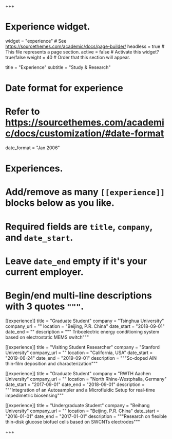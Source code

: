 +++
# Experience widget.
widget = "experience"  # See https://sourcethemes.com/academic/docs/page-builder/
headless = true  # This file represents a page section.
active = false  # Activate this widget? true/false
weight = 40  # Order that this section will appear.

title = "Experience"
subtitle = "Study & Research"

# Date format for experience
#   Refer to https://sourcethemes.com/academic/docs/customization/#date-format
date_format = "Jan 2006"

# Experiences.
#   Add/remove as many `[[experience]]` blocks below as you like.
#   Required fields are `title`, `company`, and `date_start`.
#   Leave `date_end` empty if it's your current employer.
#   Begin/end multi-line descriptions with 3 quotes `"""`.
[[experience]]
  title = "Graduate Student"
  company = "Tsinghua University"
  company_url = ""
  location = "Beijing, P.R. China"
  date_start = "2018-09-01"
  date_end = ""
  description = """
  Triboelectric energy conditioning system based on electrostatic MEMS switch"""

[[experience]]
  title = "Visiting Student Researcher"
  company = "Stanford University"
  company_url = ""
  location = "California, USA"
  date_start = "2019-06-24"
  date_end = "2019-09-01"
  description = """Sc-doped AlN thin-film deposition and characterization"""

[[experience]]
  title = "Graduate Student"
  company = "RWTH Aachen University"
  company_url = ""
  location = "North Rhine-Westphalia, Germany"
  date_start = "2017-09-01"
  date_end = "2018-09-01"
  description = """Integration of an Autosampler and a Microfluidic Setup for real-time impedimetric biosensing"""

[[experience]]
  title = "Undergraduate Student"
  company = "Beihang University"
  company_url = ""
  location = "Beijing, P.R. China"
  date_start = "2016-01-01"
  date_end = "2017-01-01"
  description = """Research on flexible thin-disk glucose biofuel cells based on SWCNTs electrodes"""

+++